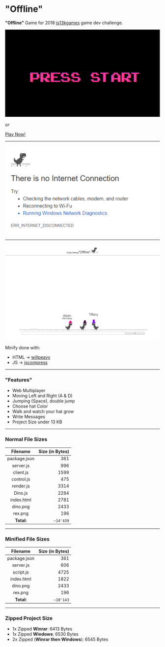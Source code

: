 # "Offline"
**"Offline"** Game for 2018 [js13kgames](http://js13kgames.com) game dev challenge.

[<img src="files/img/start.gif">](http://offline.elnath.uberspace.de)

*or*

[Play Now!](http://offline.elnath.uberspace.de)

***

![Offline Google Page](files/img/noConnection.png)

***

![The game](files/img/game.png)

Minify done with:
* HTML -> [willpeavy](https://www.willpeavy.com/minifier/)
* JS -> [jscompress](https://jscompress.com/)

***

### "Features"
* Web Multiplayer
* Moving Left and Right (A & D)
* Jumping (Space), double jump
* Choose hat Color
* Walk and watch your hat grow
* Write Messages
* Project Size under 13 KB

***

### Normal File Sizes

| Filename           | Size (in Bytes) |
|:------------------:| ---------------:|
| package.json	     | 361	           |
| server.js 	     | 996	           |
| client.js	         | 1599  	       |
| control.js	     | 475 	           |
| render.js 	     | 3314 	       |
| Dino.js     	     | 2284	           |
| index.html         | 2781 	       |
| dino.png    	     | 2433	           |
| rex.png    	     | 196	           |
| **Total:** 	     | `~14'439` 	   |

***

### Minified File Sizes

| Filename           | Size (in Bytes) |
|:------------------:| ---------------:|
| package.json	     | 361	           |
| server.js 	     | 606	           |
| script.js     	 | 4725	           |
| index.html         | 1822 	       |
| dino.png    	     | 2433	           |
| rex.png    	     | 196	           |
| **Total:** 	     | `~10'143` 	   |

***

### Zipped Project Size
* 1x Zipped **Winrar**: 6413 Bytes
* 1x Zipped **Windows**: 6530 Bytes
* 2x Zipped (**Winrar then Windows**): 6545 Bytes

